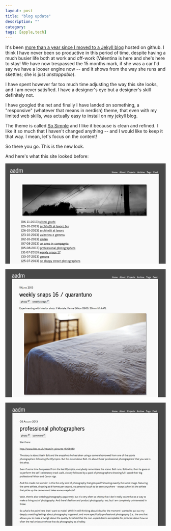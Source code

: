 ```yaml
---
layout: post
title: "blog update"
description: ""
category:
tags: [apple,tech]
---
```


It's been [more than a year since I moved to a Jekyll blog](2012-07-12-moving-to-github.html) hosted on github. I think I have never been so productive in this period of time, despite having a much busier life both at work and off-work (Valentina is here and she's here to stay! We have now trespassed the 15 months mark, if she was a car I'd say we have a looser engine now -- and it shows from the way she runs and skettles; she is just _unstoppable_).

I have spent however far too much time adjusting the way this site looks, and I am never satisfied. I have a designer's eye but a designer's skill definitely not.

I have googled the net and finally I have landed on something, a "responsive"  (whatever that means in nerdish) theme, that even with my limited web skills, was actually easy to install on my jekyll blog.


The theme is called [So Simple](http://mmistakes.github.io/so-simple-theme/) and I like it because is clean and refined. I like it so much that I haven't changed anything -- and I would like to keep it that way. I mean, let's focus on the content!

So there you go. This is the new look.

And here's what this site looked before:

![](/images/old-blog-design-1.jpg)

![](/images/old-blog-design-2.jpg)

![](/images/old-blog-design-3.jpg)
